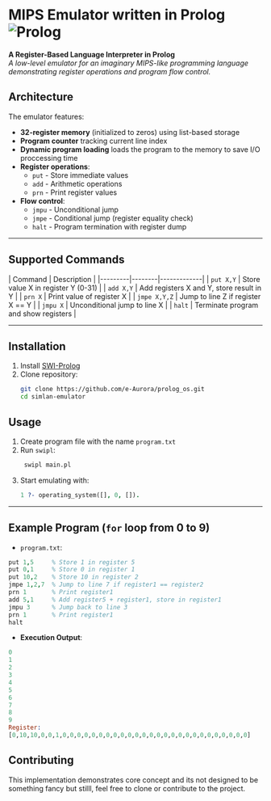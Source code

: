 
# MIPS Emulator written in Prolog ![Prolog](https://img.shields.io/badge/Prolog-SWI--Prolog-%40f040?logo=swi-prolog) 
**A Register-Based Language Interpreter in Prolog**  
*A low-level emulator for an imaginary MIPS-like programming language demonstrating register operations and program flow control.*

## Architecture 
The emulator features:  
- **32-register memory** (initialized to zeros) using list-based storage
- **Program counter** tracking current line index
- **Dynamic program loading** loads the program to the memory to save I/O proccessing time 
- **Register operations**:  
  - `put` - Store immediate values  
  - `add` - Arithmetic operations  
  - `prn` - Print register values  
- **Flow control**:  
  - `jmpu` - Unconditional jump  
  - `jmpe` - Conditional jump (register equality check)  
  - `halt` - Program termination with register dump

---

## Supported Commands  
| Command | Description | 
|---------|--------|-------------|
| `put X,Y` | Store value X in register Y (0-31) |
| `add X,Y` | Add registers X and Y, store result in Y |
| `prn X` | Print value of register X |
| `jmpe X,Y,Z` | Jump to line Z if register X == Y |
| `jmpu X` | Unconditional jump to line X |
| `halt` | Terminate program and show registers |

---

## Installation  
1. Install [SWI-Prolog](https://www.swi-prolog.org/download/stable)
2. Clone repository:  
   ```bash
   git clone https://github.com/e-Aurora/prolog_os.git
   cd simlan-emulator

## Usage
1. Create program file with the name  `program.txt`
2. Run `swipl`:
   ```bash
    swipl main.pl
    ```
3. Start emulating with:
   ```prolog
   1 ?- operating_system([], 0, []).
   ```
        
    
    

----------

## Example Program (`for`  loop from 0 to 9)

- `program.txt`: 
```prolog
put 1,5     % Store 1 in register 5
put 0,1     % Store 0 in register 1
put 10,2    % Store 10 in register 2
jmpe 1,2,7  % Jump to line 7 if register1 == register2
prn 1       % Print register1
add 5,1     % Add register5 + register1, store in register1
jmpu 3      % Jump back to line 3
prn 1       % Print register1 
halt
   ```

- **Execution Output**:  
```prolog
0
1
2
3
4
5
6
7
8
9
Register: 
[0,10,10,0,0,1,0,0,0,0,0,0,0,0,0,0,0,0,0,0,0,0,0,0,0,0,0,0,0,0,0,0]
```
## Contributing

This implementation demonstrates core concept and its not designed to be something fancy but stilll, feel free to clone or contribute to the project.
